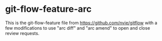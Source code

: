 git-flow-feature-arc
====================

This is the git-flow-feature file from https://github.com/nvie/gitflow with a few modifications to use "arc diff" and "arc amend" to open and close review requests.
